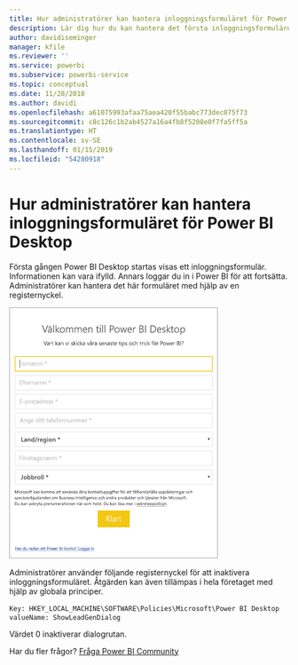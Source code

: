 ```yaml
---
title: Hur administratörer kan hantera inloggningsformuläret för Power BI Desktop
description: Lär dig hur du kan hantera det första inloggningsformuläret när Power BI Desktop öppnas.
author: davidiseminger
manager: kfile
ms.reviewer: ''
ms.service: powerbi
ms.subservice: powerbi-service
ms.topic: conceptual
ms.date: 11/28/2018
ms.author: davidi
ms.openlocfilehash: a61075993afaa75aea420f55babc773dec075f73
ms.sourcegitcommit: c8c126c1b2ab4527a16a4fb8f5208e0f7fa5ff5a
ms.translationtype: HT
ms.contentlocale: sv-SE
ms.lasthandoff: 01/15/2019
ms.locfileid: "54280918"
---
```

# <a name="how-administrators-can-manage-the-power-bi-desktop-sign-in-form"></a>Hur administratörer kan hantera inloggningsformuläret för Power BI Desktop
Första gången Power BI Desktop startas visas ett inloggningsformulär. Informationen kan vara ifylld. Annars loggar du in i Power BI för att fortsätta. Administratörer kan hantera det här formuläret med hjälp av en registernyckel. 

![Första inloggningsformuläret för Power BI Desktop](media/desktop-admin-sign-in-form/sign-in-form.png)

Administratörer använder följande registernyckel för att inaktivera inloggningsformuläret. Åtgärden kan även tillämpas i hela företaget med hjälp av globala principer.

```
Key: HKEY_LOCAL_MACHINE\SOFTWARE\Policies\Microsoft\Power BI Desktop
valueName: ShowLeadGenDialog
```

Värdet 0 inaktiverar dialogrutan.

Har du fler frågor? [Fråga Power BI Community](http://community.powerbi.com/)

